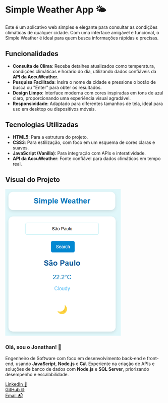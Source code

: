 # Simple Weather App 🌤️

Este é um aplicativo web simples e elegante para consultar as condições climáticas de qualquer cidade. Com uma interface amigável e funcional, o Simple Weather é ideal para quem busca informações rápidas e precisas.

## Funcionalidades
- **Consulta de Clima**: Receba detalhes atualizados como temperatura, condições climáticas e horário do dia, utilizando dados confiáveis da **API da AccuWeather**.
- **Pesquisa Facilitada**: Insira o nome da cidade e pressione o botão de busca ou "Enter" para obter os resultados.
- **Design Limpo**: Interface moderna com cores inspiradas em tons de azul claro, proporcionando uma experiência visual agradável.
- **Responsividade**: Adaptado para diferentes tamanhos de tela, ideal para uso em desktop ou dispositivos móveis.

## Tecnologias Utilizadas
- **HTML5**: Para a estrutura do projeto.
- **CSS3**: Para estilização, com foco em um esquema de cores claras e suaves.
- **JavaScript (Vanilla)**: Para integração com APIs e interatividade.
- **API da AccuWeather**: Fonte confiável para dados climáticos em tempo real.

## Visual do Projeto
![Interface do Simple Weather](./images/1.png)

### Olá, sou o Jonathan! 👋

Engenheiro de Software com foco em desenvolvimento back-end e front-end, usando **JavaScript**, **Node.js** e **C#**. Experiente na criação de APIs e soluções de banco de dados com **Node.js** e **SQL Server**, priorizando desempenho e escalabilidade.

[LinkedIn 💼](https://www.linkedin.com/in/jonathannascimentodelima/)  
[GitHub 🌐](https://github.com/jownasc/)  
[Email 📬](mailto:jonathan_nasc@hotmail.com)

